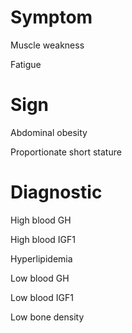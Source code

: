 # Symptom

Muscle weakness

Fatigue

# Sign

Abdominal obesity

Proportionate short stature

# Diagnostic

High blood GH

High blood IGF1

Hyperlipidemia

Low blood GH

Low blood IGF1

Low bone density
